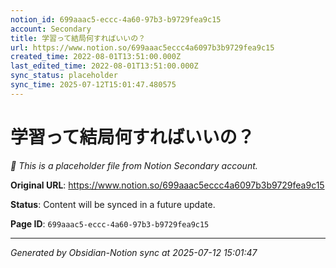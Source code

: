 ```yaml
---
notion_id: 699aaac5-eccc-4a60-97b3-b9729fea9c15
account: Secondary
title: 学習って結局何すればいいの？
url: https://www.notion.so/699aaac5eccc4a6097b3b9729fea9c15
created_time: 2022-08-01T13:51:00.000Z
last_edited_time: 2022-08-01T13:51:00.000Z
sync_status: placeholder
sync_time: 2025-07-12T15:01:47.480575
---
```


# 学習って結局何すればいいの？

*🔄 This is a placeholder file from Notion Secondary account.*

**Original URL**: https://www.notion.so/699aaac5eccc4a6097b3b9729fea9c15

**Status**: Content will be synced in a future update.

**Page ID**: `699aaac5-eccc-4a60-97b3-b9729fea9c15`

---

*Generated by Obsidian-Notion sync at 2025-07-12 15:01:47*
